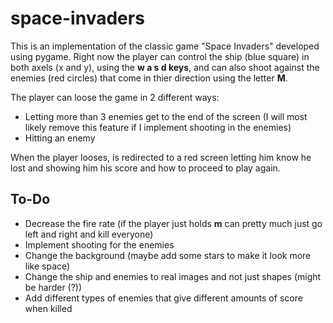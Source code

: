 # space-invaders

This is an implementation of the classic game "Space Invaders" developed using pygame. Right now the player can control the ship (blue square) in both axels (x and y), using the **w a s d keys**, and can also shoot against the enemies (red circles) that come in thier direction using the letter **M**. 

The player can loose the game in 2 different ways:
- Letting more than 3 enemies get to the end of the screen (I will most likely remove this feature if I implement shooting in the enemies)
- Hitting an enemy

When the player looses, is redirected to a red screen letting him know he lost and showing him his score and how to proceed to play again.


## To-Do
- Decrease the fire rate (if the player just holds **m** can pretty much just go left and right and kill everyone)
- Implement shooting for the enemies
- Change the background (maybe add some stars to make it look more like space)
- Change the ship and enemies to real images and not just shapes (might be harder (?))
- Add different types of enemies that give different amounts of score when killed
